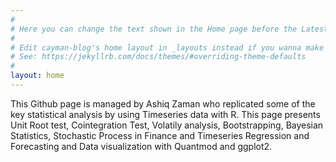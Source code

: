 ```yaml
---
#
# Here you can change the text shown in the Home page before the Latest Posts section.
#
# Edit cayman-blog's home layout in _layouts instead if you wanna make some changes
# See: https://jekyllrb.com/docs/themes/#overriding-theme-defaults
#
layout: home
---
```


This Github page is managed by Ashiq Zaman who replicated some of the key statistical analysis by using Timeseries data with R. This page presents Unit Root test, Cointegration Test, Volatily analysis, Bootstrapping, Bayesian Statistics, Stochastic Process in Finance and Timeseries Regression and Forecasting and Data visualization with Quantmod and ggplot2.
